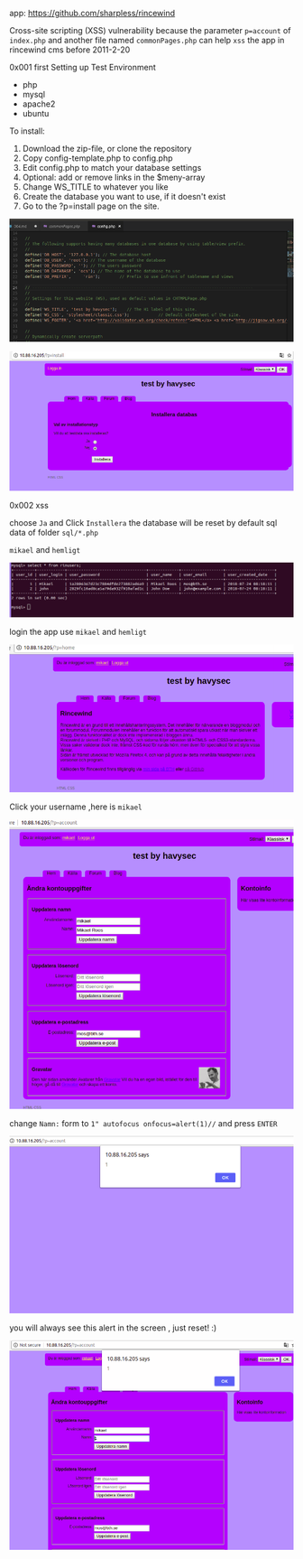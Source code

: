 app: https://github.com/sharpless/rincewind

Cross-site scripting (XSS) vulnerability because the parameter `p=account` of `index.php` and another file named `commonPages.php` can help `xss` the app in rincewind cms before 2011-2-20  

0x001 first Setting up Test Environment 

* php
* mysql
* apache2
* ubuntu
  

To install:

1) Download the zip-file, or clone the repository
2) Copy config-template.php to config.php
3) Edit config.php to match your database settings
4) Optional: add or remove links in the $meny-array
5) Change WS_TITLE to whatever you like
6) Create the database you want to use, if it doesn't exist
7) Go to the ?p=install page on the site.

![](img/2018-07-24-16-15-22.png)

![](img/2018-07-24-16-16-26.png)


0x002 xss 

choose `Ja` and Click `Installera` the database will be reset by default sql data of folder `sql/*.php`

`mikael` and `hemligt` 


![](img/2018-07-24-16-19-33.png)

login the app use `mikael` and `hemligt` 

![](img/2018-07-24-16-38-36.png)

Click your username ,here is `mikael`

![](img/2018-07-24-16-39-19.png)

change `Namn:` form to `1" autofocus onfocus=alert(1)//` and press `ENTER`

![](img/2018-07-24-16-44-22.png)

you will always see this alert in the screen , just reset! :) 

![](img/2018-07-24-16-44-48.png)